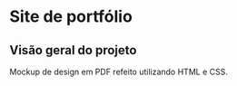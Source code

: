 # Site de portfólio

## Visão geral do projeto
Mockup de design em PDF refeito utilizando HTML e CSS.
